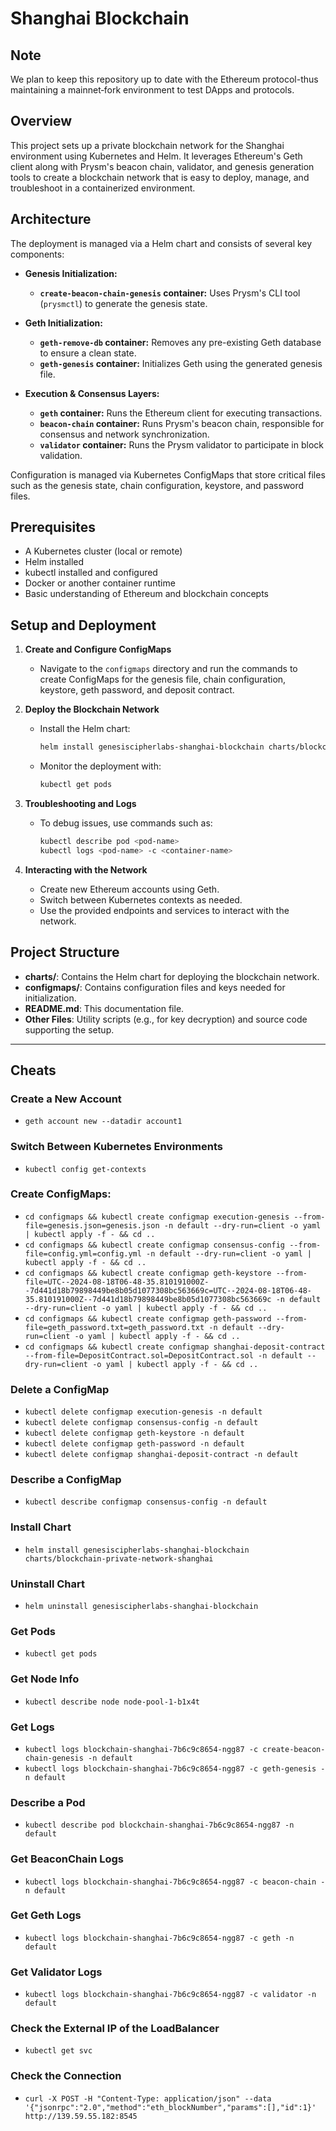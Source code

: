 # Shanghai Blockchain

## Note
We plan to keep this repository up to date with the Ethereum protocol-thus maintaining a mainnet‐fork environment to test DApps and protocols.

## Overview

This project sets up a private blockchain network for the Shanghai environment using Kubernetes and Helm. It leverages Ethereum's Geth client along with Prysm's beacon chain, validator, and genesis generation tools to create a blockchain network that is easy to deploy, manage, and troubleshoot in a containerized environment.

## Architecture

The deployment is managed via a Helm chart and consists of several key components:

- **Genesis Initialization:**
  - **`create-beacon-chain-genesis` container:** Uses Prysm's CLI tool (`prysmctl`) to generate the genesis state.

- **Geth Initialization:**
  - **`geth-remove-db` container:** Removes any pre-existing Geth database to ensure a clean state.
  - **`geth-genesis` container:** Initializes Geth using the generated genesis file.

- **Execution & Consensus Layers:**
  - **`geth` container:** Runs the Ethereum client for executing transactions.
  - **`beacon-chain` container:** Runs Prysm's beacon chain, responsible for consensus and network synchronization.
  - **`validator` container:** Runs the Prysm validator to participate in block validation.

Configuration is managed via Kubernetes ConfigMaps that store critical files such as the genesis state, chain configuration, keystore, and password files.

## Prerequisites

- A Kubernetes cluster (local or remote)
- Helm installed
- kubectl installed and configured
- Docker or another container runtime
- Basic understanding of Ethereum and blockchain concepts

## Setup and Deployment

1. **Create and Configure ConfigMaps**
   - Navigate to the `configmaps` directory and run the commands to create ConfigMaps for the genesis file, chain configuration, keystore, geth password, and deposit contract. 

2. **Deploy the Blockchain Network**
   - Install the Helm chart:
     ```bash
     helm install genesiscipherlabs-shanghai-blockchain charts/blockchain-private-network-shanghai
     ```
   - Monitor the deployment with:
     ```bash
     kubectl get pods
     ```

3. **Troubleshooting and Logs**
   - To debug issues, use commands such as:
     ```bash
     kubectl describe pod <pod-name>
     kubectl logs <pod-name> -c <container-name>
     ```

4. **Interacting with the Network**
   - Create new Ethereum accounts using Geth.
   - Switch between Kubernetes contexts as needed.
   - Use the provided endpoints and services to interact with the network.

## Project Structure

- **charts/**: Contains the Helm chart for deploying the blockchain network.
- **configmaps/**: Contains configuration files and keys needed for initialization.
- **README.md**: This documentation file.
- **Other Files**: Utility scripts (e.g., for key decryption) and source code supporting the setup.

---

## Cheats

### Create a New Account
- `geth account new --datadir account1`

### Switch Between Kubernetes Environments
- `kubectl config get-contexts`

### Create ConfigMaps:
- `cd configmaps && kubectl create configmap execution-genesis --from-file=genesis.json=genesis.json -n default --dry-run=client -o yaml | kubectl apply -f - && cd ..`
- `cd configmaps && kubectl create configmap consensus-config --from-file=config.yml=config.yml -n default --dry-run=client -o yaml | kubectl apply -f - && cd ..`
- `cd configmaps && kubectl create configmap geth-keystore --from-file=UTC--2024-08-18T06-48-35.810191000Z--7d441d18b79898449be8b05d1077308bc563669c=UTC--2024-08-18T06-48-35.810191000Z--7d441d18b79898449be8b05d1077308bc563669c -n default --dry-run=client -o yaml | kubectl apply -f - && cd ..`
- `cd configmaps && kubectl create configmap geth-password --from-file=geth_password.txt=geth_password.txt -n default --dry-run=client -o yaml | kubectl apply -f - && cd ..`
- `cd configmaps && kubectl create configmap shanghai-deposit-contract --from-file=DepositContract.sol=DepositContract.sol -n default --dry-run=client -o yaml | kubectl apply -f - && cd ..`

### Delete a ConfigMap
- `kubectl delete configmap execution-genesis -n default`
- `kubectl delete configmap consensus-config -n default`
- `kubectl delete configmap geth-keystore -n default`
- `kubectl delete configmap geth-password -n default`
- `kubectl delete configmap shanghai-deposit-contract -n default`

### Describe a ConfigMap
- `kubectl describe configmap consensus-config -n default`

### Install Chart
- `helm install genesiscipherlabs-shanghai-blockchain charts/blockchain-private-network-shanghai`

### Uninstall Chart
- `helm uninstall genesiscipherlabs-shanghai-blockchain`

### Get Pods
- `kubectl get pods`

### Get Node Info
- `kubectl describe node node-pool-1-b1x4t`

### Get Logs
- `kubectl logs blockchain-shanghai-7b6c9c8654-ngg87 -c create-beacon-chain-genesis -n default`
- `kubectl logs blockchain-shanghai-7b6c9c8654-ngg87 -c geth-genesis -n default`

### Describe a Pod
- `kubectl describe pod blockchain-shanghai-7b6c9c8654-ngg87 -n default`

### Get BeaconChain Logs
- `kubectl logs blockchain-shanghai-7b6c9c8654-ngg87 -c beacon-chain -n default`

### Get Geth Logs
- `kubectl logs blockchain-shanghai-7b6c9c8654-ngg87 -c geth -n default`

### Get Validator Logs
- `kubectl logs blockchain-shanghai-7b6c9c8654-ngg87 -c validator -n default`

### Check the External IP of the LoadBalancer
- `kubectl get svc`

### Check the Connection
- `curl -X POST -H "Content-Type: application/json" --data '{"jsonrpc":"2.0","method":"eth_blockNumber","params":[],"id":1}' http://139.59.55.182:8545`

